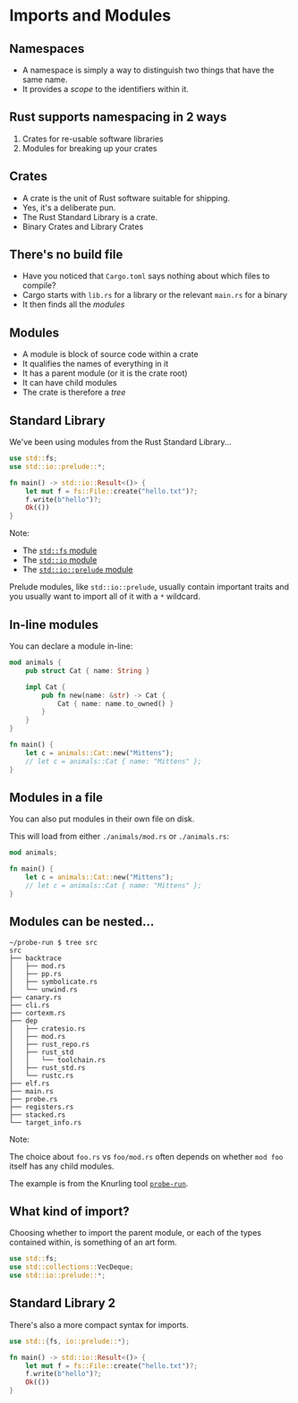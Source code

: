 # Imports and Modules

## Namespaces

* A namespace is simply a way to distinguish two things that have the same name.
* It provides a *scope* to the identifiers within it.

## Rust supports namespacing in 2 ways

1. Crates for re-usable software libraries
2. Modules for breaking up your crates

## Crates

* A crate is the unit of Rust software suitable for shipping.
* Yes, it's a deliberate pun.
* The Rust Standard Library is a crate.
* Binary Crates and Library Crates

## There's no build file

* Have you noticed that `Cargo.toml` says nothing about which files to compile?
* Cargo starts with `lib.rs` for a library or the relevant `main.rs` for a binary
* It then finds all the *modules*

## Modules

* A module is block of source code within a crate
* It qualifies the names of everything in it
* It has a parent module (or it is the crate root)
* It can have child modules
* The crate is therefore a *tree*

## Standard Library

We've been using modules from the Rust Standard Library...

```rust []
use std::fs;
use std::io::prelude::*;

fn main() -> std::io::Result<()> {
    let mut f = fs::File::create("hello.txt")?;
    f.write(b"hello")?;
    Ok(())
}
```

Note:

* The [`std::fs` module](https://doc.rust-lang.org/std/fs/index.html)
* The [`std::io` module](https://doc.rust-lang.org/std/io/index.html)
* The [`std::io::prelude` module](https://doc.rust-lang.org/std/io/prelude/index.html)

Prelude modules, like `std::io::prelude`, usually contain important traits and you usually want to import all of it with a `*` wildcard.

## In-line modules

You can declare a module in-line:

```rust
mod animals {
    pub struct Cat { name: String }

    impl Cat {
        pub fn new(name: &str) -> Cat {
            Cat { name: name.to_owned() }
        }
    }
}

fn main() {
    let c = animals::Cat::new("Mittens");
    // let c = animals::Cat { name: "Mittens" };
}
```

## Modules in a file

You can also put modules in their own file on disk.

This will load from either `./animals/mod.rs` or `./animals.rs`:

```rust ignore
mod animals;

fn main() {
    let c = animals::Cat::new("Mittens");
    // let c = animals::Cat { name: "Mittens" };
}
```

## Modules can be nested...

```console
~/probe-run $ tree src
src
├── backtrace
│   ├── mod.rs
│   ├── pp.rs
│   ├── symbolicate.rs
│   └── unwind.rs
├── canary.rs
├── cli.rs
├── cortexm.rs
├── dep
│   ├── cratesio.rs
│   ├── mod.rs
│   ├── rust_repo.rs
│   ├── rust_std
│   │   └── toolchain.rs
│   ├── rust_std.rs
│   └── rustc.rs
├── elf.rs
├── main.rs
├── probe.rs
├── registers.rs
├── stacked.rs
└── target_info.rs
```

Note:

The choice about `foo.rs` vs `foo/mod.rs` often depends on whether `mod foo`
itself has any child modules.

The example is from the Knurling tool [`probe-run`](https://github.com/knurling-rs/probe-run).

## What kind of import?

Choosing whether to import the parent module, or each of the types contained within, is something of an art form.

```rust []
use std::fs;
use std::collections::VecDeque;
use std::io::prelude::*;
```

## Standard Library 2

There's also a more compact syntax for imports.

```rust []
use std::{fs, io::prelude::*};

fn main() -> std::io::Result<()> {
    let mut f = fs::File::create("hello.txt")?;
    f.write(b"hello")?;
    Ok(())
}
```

